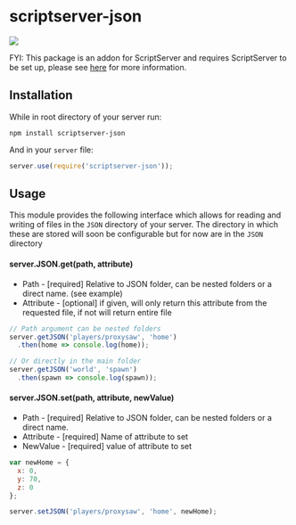 scriptserver-json
====================

[![](http://i.imgur.com/zhptNme.png)](https://github.com/garrettjoecox/scriptserver)

FYI: This package is an addon for ScriptServer and requires ScriptServer to be set up, please see [here](https://github.com/garrettjoecox/scriptserver) for more information.

## Installation
While in root directory of your server run:
```
npm install scriptserver-json
```
And in your `server` file:
```javascript
server.use(require('scriptserver-json'));
```

## Usage
This module provides the following interface which allows for reading and writing of files in the `JSON` directory of your server. The directory in which these are stored will soon be configurable but for now are in the `JSON` directory

#### server.JSON.get(path, attribute)
- Path - [required] Relative to JSON folder, can be nested folders or a direct name. (see example)
- Attribute - [optional] if given, will only return this attribute from the requested file, if not will return entire file

```javascript
// Path argument can be nested folders
server.getJSON('players/proxysaw', 'home')
  .then(home => console.log(home));

// Or directly in the main folder
server.getJSON('world', 'spawn')
  .then(spawn => console.log(spawn));
```

#### server.JSON.set(path, attribute, newValue)
- Path - [required] Relative to JSON folder, can be nested folders or a direct name.
- Attribute - [required] Name of attribute to set
- NewValue - [required] value of attribute to set

```javascript
var newHome = {
  x: 0,
  y: 70,
  z: 0
};

server.setJSON('players/proxysaw', 'home', newHome);
```

